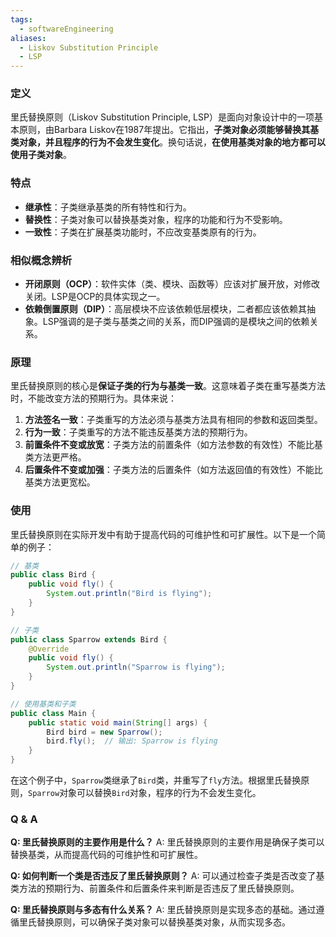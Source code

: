 ```yaml
---
tags:
  - softwareEngineering
aliases:
  - Liskov Substitution Principle
  - LSP
---
```


### 定义
里氏替换原则（Liskov Substitution Principle, LSP）是面向对象设计中的一项基本原则，由Barbara Liskov在1987年提出。它指出，**子类对象必须能够替换其基类对象，并且程序的行为不会发生变化**。换句话说，**在使用基类对象的地方都可以使用子类对象**。

### 特点
- **继承性**：子类继承基类的所有特性和行为。
- **替换性**：子类对象可以替换基类对象，程序的功能和行为不受影响。
- **一致性**：子类在扩展基类功能时，不应改变基类原有的行为。

### 相似概念辨析
- **开闭原则（OCP）**：软件实体（类、模块、函数等）应该对扩展开放，对修改关闭。LSP是OCP的具体实现之一。
- **依赖倒置原则（DIP）**：高层模块不应该依赖低层模块，二者都应该依赖其抽象。LSP强调的是子类与基类之间的关系，而DIP强调的是模块之间的依赖关系。

### 原理
里氏替换原则的核心是**保证子类的行为与基类一致**。这意味着子类在重写基类方法时，不能改变方法的预期行为。具体来说：
1. **方法签名一致**：子类重写的方法必须与基类方法具有相同的参数和返回类型。
2. **行为一致**：子类重写的方法不能违反基类方法的预期行为。
3. **前置条件不变或放宽**：子类方法的前置条件（如方法参数的有效性）不能比基类方法更严格。
4. **后置条件不变或加强**：子类方法的后置条件（如方法返回值的有效性）不能比基类方法更宽松。

### 使用
里氏替换原则在实际开发中有助于提高代码的可维护性和可扩展性。以下是一个简单的例子：

```java
// 基类
public class Bird {
    public void fly() {
        System.out.println("Bird is flying");
    }
}

// 子类
public class Sparrow extends Bird {
    @Override
    public void fly() {
        System.out.println("Sparrow is flying");
    }
}

// 使用基类和子类
public class Main {
    public static void main(String[] args) {
        Bird bird = new Sparrow();
        bird.fly();  // 输出: Sparrow is flying
    }
}
```

在这个例子中，`Sparrow`类继承了`Bird`类，并重写了`fly`方法。根据里氏替换原则，`Sparrow`对象可以替换`Bird`对象，程序的行为不会发生变化。

### Q & A
**Q: 里氏替换原则的主要作用是什么？**
A: 里氏替换原则的主要作用是确保子类可以替换基类，从而提高代码的可维护性和可扩展性。

**Q: 如何判断一个类是否违反了里氏替换原则？**
A: 可以通过检查子类是否改变了基类方法的预期行为、前置条件和后置条件来判断是否违反了里氏替换原则。

**Q: 里氏替换原则与多态有什么关系？**
A: 里氏替换原则是实现多态的基础。通过遵循里氏替换原则，可以确保子类对象可以替换基类对象，从而实现多态。